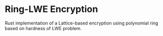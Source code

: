 # Ring-LWE Encryption

Rust implementation of a Lattice-based encryption using polynomial ring based on hardness of LWE problem.